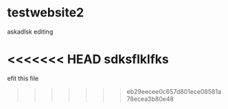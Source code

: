 # testwebsite2

askadlsk
editing

<<<<<<< HEAD
sdksflklfks
=======
efit this file
>>>>>>> eb29eecee0c657d801ece08581a78ecea3b80e48
